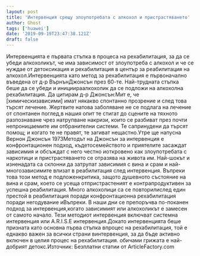 ```yaml
---
layout: post
title: 'Интервенция срещу злоупотребата с алкохол и пристрастяването'
author: Ghost
tags: ['huawei']
date: '2019-09-19T23:47:38.121Z'
draft: false
---
```


Интервенцията е първата стъпка в процеса на рехабилитация, за да се убеди алкохоликът, че има зависимост от злоупотреба с алкохол и че се нуждае от детоксикация и рехабилитация в център за реабилитация на алкохол.Интервенцията като метод за рехабилитация е първоначално въведена от д-р ВърнънДжонсън през 60-те. Най-трудната стъпка беше да се убеди и инициираалкохолик да се подложи на алкохолна рехабилитация. Да цитирам д-р Джонсън:Мит е, че [химическизависими] имат някакво спонтанно прозрение и след това търсят лечение. Жертвите натова заболяване не се подлага на лечение от спонтанен поглед,в нашия опит те стигат до сцените на тяхното разпознаване чрез натрупване накризи, които се разбиват през почти непроницаемите им отбранителни системи. Те сапринудени да търсят помощ; и когато те не правят, те загиват нещастно.Утре ще напусна Вернон Джонсън 1973Методът на Джонсън за интервенция е конфронтационен подход, къдетосемейството и приятелите засаждат зависимия и обсъждат с него честно иоткровено как злоупотребата с наркотици и пристрастяването се отразява на живота им. Най-шокът и изненадата са склонни да затрупат зависимия с вина и срам и най-многозависимите влизат в реабилитация след интервенция. Въпреки това този метод е подложенкритика, защото душевното състояние на вина и срам, което се усеща отпристрастеният е контрапродуктивен за успешна реабилитация. Много алкохолици са се повторилислед един престой в реабилитация поради конфронтационна рехабилитация поради негодувание иВъпреки. В наши дни се препоръчва по-поканен подход за интервенция,когато зависимият или алкохоликът е замесен от самото начало. Тези методиот интервенция включват системна интервенция или A.R.I.S.E интервенция.Докато интервенцията беше призната като основна първа стъпка впроцес на рехабилитация, той е еднакво важен за всички страни винтервенция, за да бъде активно включен в целия процес на рехабилитация. обичами грижата е най-добрият детокс.Източник: Безплатни статии от ArticleFactory.com
